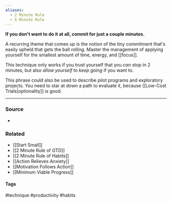 ```yaml
---
aliases:
  - 2 Minute Rule
  - 5 Minute Rule
---
```

**If you don't want to do it at all, commit for just a couple minutes.**

A recurring theme that comes up is the notion of the tiny commitment that's easily upheld that gets the ball rolling. Master the management of applying yourself for the smallest amount of time, energy, and [[focus]]. 

This technique only works if you trust yourself that you *can* stop in 2 minutes, but also *allow yourself to keep going* if you want to.

This phrase could also be used to describe pilot programs and exploratory projects. You need to star at down a path to evaluate it, because [[Low-Cost Trials|optionality]] is good.

---
### Source
- 

### Related
- [[Start Small]]
- [[2 Minute Rule of GTD]]
- [[2 Minute Rule of Habits]]
- [[Action Relieves Anxiety]]
- [[Motivation Follows Action]]
- [[Minimum Viable Progress]]

#### Tags
#technique #productivity #habits 